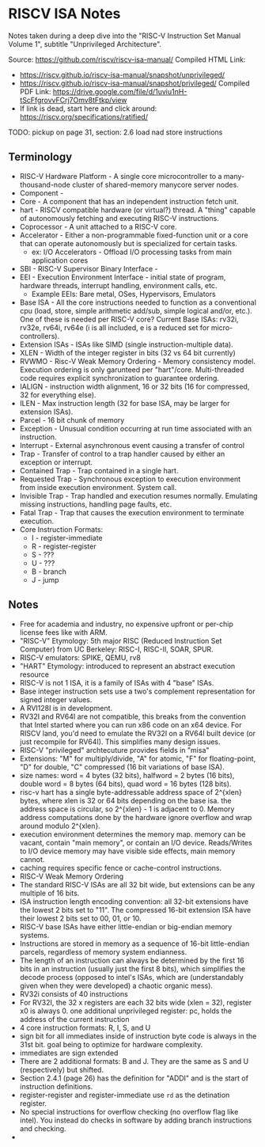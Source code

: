 # RISCV ISA Notes
Notes taken during a deep dive into the "RISC-V Instruction Set Manual Volume 1", subtitle "Unprivileged Architecture".

Source: https://github.com/riscv/riscv-isa-manual/
Compiled HTML Link:
* https://riscv.github.io/riscv-isa-manual/snapshot/unprivileged/
* https://riscv.github.io/riscv-isa-manual/snapshot/privileged/
Compiled PDF Link: https://drive.google.com/file/d/1uviu1nH-tScFfgrovvFCrj7Omv8tFtkp/view
 * If link is dead, start here and click around: https://riscv.org/specifications/ratified/

TODO: pickup on page 31, section: 2.6 load nad store instructions

## Terminology
* RISC-V Hardware Platform - A single core microcontroller to a many-thousand-node cluster of shared-memory manycore server nodes.
* Component -
* Core - A component that has an independent instruction fetch unit.
* hart - RISCV compatible hardware (or virtual?) thread. A "thing" capable of autonomously fetching and executing RISC-V instructions.
* Coprocessor - A unit attached to a RISC-V core.
* Accelerator - Either a non-programmable fixed-function unit or a core that can operate autonomously but is specialized for certain tasks.
  * ex: I/O Accelerators - Offload I/O processing tasks from main application cores
* SBI - RISC-V Supervisor Binary Interface -
* EEI - Execution Environment Interface - initial state of program, hardware threads, interrupt handling, environment calls, etc.
  * Example EEIs: Bare metal, OSes, Hypervisors, Emulators
* Base ISA - All the core instructions needed to function as a conventional cpu (load, store, simple arithmetic add/sub, simple logical and/or, etc.). One of these is needed per RISC-V core? Current Base ISAs: rv32i, rv32e, rv64i, rv64e (i is all included, e is a reduced set for micro-controllers).
* Extension ISAs - ISAs like SIMD (single instruction-multiple data).
* XLEN - Width of the integer register in bits (32 vs 64 bit currently)
* RVWMO - Risc-V Weak Memory Ordering - Memory consistency model. Execution ordering is only garunteed per "hart"/core. Multi-threaded code requires explicit synchronization to guarantee ordering.
* IALIGN - instruction width alignment, 16 or 32 bits (16 for compressed, 32 for everything else).
* ILEN - Max instruction length (32 for base ISA, may be larger for extension ISAs).
* Parcel - 16 bit chunk of memory
* Exception - Unusual condition occurring at run time associated with an instruction.
* Interrupt - External asynchronous event causing a transfer of control
* Trap - Transfer of control to a trap handler caused by either an exception or interrupt.
* Contained Trap - Trap contained in a single hart.
* Requested Trap - Synchronous exception to execution environment from inside execution environment. System call.
* Invisible Trap - Trap handled and execution resumes normally. Emulating missing instructions, handling page faults, etc.
* Fatal Trap - Trap that causes the execution environment to terminate execution.
* Core Instruction Formats:
  * I - register-immediate
  * R - register-register
  * S - ???
  * U - ???
  * B - branch
  * J - jump

## Notes
* Free for academia and industry, no expensive upfront or per-chip license fees like with ARM.
* "RISC-V" Etymology: 5th major RISC (Reduced Instruction Set Computer) from UC Berkeley: RISC-I, RISC-II, SOAR, SPUR.
* RISC-V emulators: SPIKE, QEMU, rv8
* "HART" Etymology: introduced to represent an abstract execution resource
* RISC-V is not 1 ISA, it is a family of ISAs with 4 "base" ISAs.
* Base integer instruction sets use a two's complement representation for signed integer values.
* A RVI128I is in development.
* RV32I and RV64I are not compatible, this breaks from the convention that Intel started where you can run x86 code on an x64 device. For RISCV land, you'd need to emulate the RV32I on a RV64I built device (or just recompile for RV64I). This simplifies many design issues.
* RISC-V "privileged" archtecuture provides fields in "misa"
* Extensions: "M" for multiply/divide, "A" for atomic, "F" for floating-point, "D" for double, "C" compressed (16 bit variations of base ISA).
* size names: word = 4 bytes (32 bits), halfword = 2 bytes (16 bits), double word = 8 bytes (64 bits), quad word = 16 bytes (128 bits).
* risc-v hart has a single byte-addressable address space of 2^{xlen} bytes, where xlen is 32 or 64 bits depending on the base isa. the address space is circular, so 2^{xlen} - 1 is adjacent to 0. Memory address computations done by the hardware ignore overflow and wrap around modulo 2^{xlen}.
* execution environment determines the memory map. memory can be vacant, contain "main memory", or contain an I/O device. Reads/Writes to I/O device memory may have visible side effects, main memory cannot.
* caching requires specific fence or cache-control instructions.
* RISC-V Weak Memory Ordering
* The standard RISC-V ISAs are all 32 bit wide, but extensions can be any multiple of 16 bits.
* ISA instruction length encoding convention: all 32-bit extensions have the lowest 2 bits set to "11". The compressed 16-bit extension ISA have their lowest 2 bits set to 00, 01, or 10.
* RISC-V base ISAs have either little-endian or big-endian memory systems.
* Instructions are stored in memory as a sequence of 16-bit little-endian parcels, regardless of memory system endianness.
* The length of an instruction can always be determined by the first 16 bits in an instruction (usually just the first 8 bits), which simplifies the decode process (opposed to intel's ISAs, which are (understandably given when they were developed) a chaotic organic mess).
* RV32i consists of 40 instructions
* For RV32I, the 32 x registers are each 32 bits wide (xlen = 32), register x0 is always 0. one additional unprivileged register: pc, holds the address of the current instruction
* 4 core instruction formats: R, I, S, and U
* sign bit for all immediates inside of instruction byte code is always in the 31st bit. goal being to optimize for hardware complexity.
* immediates are sign extended
* There are 2 additional formats: B and J. They are the same as S and U (respectively) but shifted.
* Section 2.4.1 (page 26) has the definition for "ADDI" and is the start of instruction definitions.
* register-register and register-immediate use `rd` as the detination register.
* No special instructions for overflow checking (no overflow flag like intel). You instead do checks in software by adding branch instructions and checking.
*
